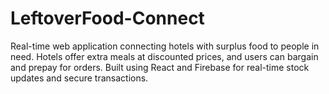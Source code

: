 # LeftoverFood-Connect
Real-time web application connecting hotels with surplus food to people in need. Hotels offer extra meals at discounted prices, and users can bargain and prepay for orders. Built using React and Firebase for real-time stock updates and secure transactions.
